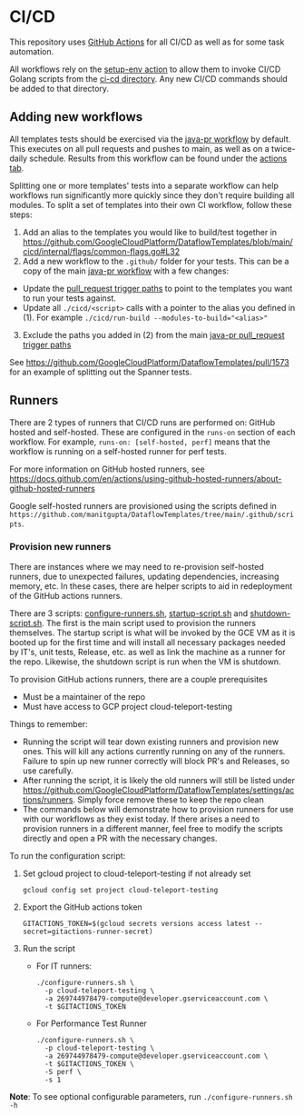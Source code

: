 # CI/CD

This repository uses [GitHub Actions](https://docs.github.com/en/actions) for all CI/CD as well as for some task automation.

All workflows rely on the [setup-env action](https://github.com/GoogleCloudPlatform/DataflowTemplates/blob/main/.github/actions/setup-env/action.yml)
to allow them to invoke CI/CD Golang scripts from the [ci-cd directory](https://github.com/GoogleCloudPlatform/DataflowTemplates/tree/main/cicd).
Any new CI/CD commands should be added to that directory.

## Adding new workflows

All templates tests should be exercised via the [java-pr workflow](https://github.com/GoogleCloudPlatform/DataflowTemplates/blob/main/.github/workflows/java-pr.yml) by default.
This executes on all pull requests and pushes to main, as well as on a twice-daily schedule.
Results from this workflow can be found under the [actions tab](https://github.com/GoogleCloudPlatform/DataflowTemplates/actions/workflows/java-pr.yml).

Splitting one or more templates' tests into a separate workflow can help workflows run significantly more quickly since they don't require building all modules.
To split a set of templates into their own CI workflow, follow these steps:

1) Add an alias to the templates you would like to build/test together in https://github.com/GoogleCloudPlatform/DataflowTemplates/blob/main/cicd/internal/flags/common-flags.go#L32
2) Add a new workflow to the `.github/` folder for your tests. This can be a copy of the main [java-pr workflow](https://github.com/GoogleCloudPlatform/DataflowTemplates/blob/main/.github/workflows/java-pr.yml) with a few changes:

- Update the [pull_request trigger paths](https://github.com/manitgupta/DataflowTemplates/blob/3f8efd4f424df5a6b1e3647aa3717eb04348beaf/.github/workflows/java-pr.yml#L23) to point to the templates you want to run your tests against.
- Update all `./cicd/<script>` calls with a pointer to the alias you defined in (1). For example `./cicd/run-build --modules-to-build="<alias>"`

3) Exclude the paths you added in (2) from the main [java-pr pull_request trigger paths](https://github.com/manitgupta/DataflowTemplates/blob/3f8efd4f424df5a6b1e3647aa3717eb04348beaf/.github/workflows/java-pr.yml#L23)

See https://github.com/GoogleCloudPlatform/DataflowTemplates/pull/1573 for an example of splitting out the Spanner tests.

## Runners

There are 2 types of runners that CI/CD runs are performed on: GitHub hosted and self-hosted. These are configured in the `runs-on` section of each workflow. For example, `runs-on: [self-hosted, perf]` means that the workflow is running on a self-hosted runner for perf tests.

For more information on GitHub hosted runners, see https://docs.github.com/en/actions/using-github-hosted-runners/about-github-hosted-runners

Google self-hosted runners are provisioned using the scripts defined in `https://github.com/manitgupta/DataflowTemplates/tree/main/.github/scripts`.

### Provision new runners

There are instances where we may need to re-provision self-hosted runners, due to unexpected failures, updating 
dependencies, increasing memory, etc. In these cases, there are helper scripts to aid in redeployment of the GitHub 
actions runners.

There are 3 scripts: [configure-runners.sh](../.github/scripts/configure-runners.sh), 
[startup-script.sh](../.github/scripts/startup-script.sh) and 
[shutdown-script.sh](../.github/scripts/shutdown-script.sh). The first is the main script used to provision the runners 
themselves. The startup script is what will be invoked by the GCE VM as it is booted up for the first time and will 
install all necessary packages needed by IT's, unit tests, Release, etc. as well as link the machine as a runner for the 
repo. Likewise, the shutdown script is run when the VM is shutdown.

To provision GitHub actions runners, there are a couple prerequisites
- Must be a maintainer of the repo
- Must have access to GCP project cloud-teleport-testing

Things to remember:
- Running the script will tear down existing runners and provision new ones. This will kill any actions currently
running on any of the runners. Failure to spin up new runner correctly will block PR's and Releases, so use carefully.
- After running the script, it is likely the old runners will still be listed under
https://github.com/GoogleCloudPlatform/DataflowTemplates/settings/actions/runners. Simply force remove these to keep the
repo clean
- The commands below will demonstrate how to provision runners for use with our workflows as they exist today. If there
arises a need to provision runners in a different manner, feel free to modify the scripts directly and open a PR with 
the necessary changes.

To run the configuration script:

1. Set gcloud project to cloud-teleport-testing if not already set
    ```
    gcloud config set project cloud-teleport-testing
    ```

2. Export the GitHub actions token
    ```
    GITACTIONS_TOKEN=$(gcloud secrets versions access latest --secret=gitactions-runner-secret)
    ```

3. Run the script
   
   * For IT runners:
   
      ```
      ./configure-runners.sh \
        -p cloud-teleport-testing \
        -a 269744978479-compute@developer.gserviceaccount.com \
        -t $GITACTIONS_TOKEN
      ```
   
   * For Performance Test Runner
      ```
      ./configure-runners.sh \
        -p cloud-teleport-testing \
        -a 269744978479-compute@developer.gserviceaccount.com \
        -t $GITACTIONS_TOKEN \
        -S perf \
        -s 1
      ```

**Note**: To see optional configurable parameters, run `./configure-runners.sh -h`
